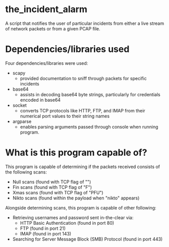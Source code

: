 # the_incident_alarm
A script that notifies the user of particular incidents from either a live stream of network packets or from a given PCAP file.

# Dependencies/libraries used
Four dependencies/libraries were used:
  * scapy
      * provided documentation to sniff through packets for specific   incidents
  * base64
      * assists in decoding base64 byte strings, particularly for credentials encoded in base64
  * socket
      * converts TCP protocols like HTTP, FTP, and IMAP from their numerical port values to their string names
  * argparse
      * enables parsing arguments passed through console when running program.

# What is this program capable of?
This program is capable of determining if the packets received consists of the following scans:
  * Null scans (found with TCP flag of "")
  * Fin scans (found with TCP flag of "F")
  * Xmas scans (found with TCP flag of "PFU")
  * Nikto scans (found within the payload when "nikto" appears)
  
Alongside determining scans, this program is capable of other following:
  * Retrieving usernames and password sent in-the-clear via:
      * HTTP Basic Authentication (found in port 80)
      * FTP (found in port 21)
      * IMAP (found in port 143)
  * Searching for Server Message Block (SMB) Protocol (found in port 443)
